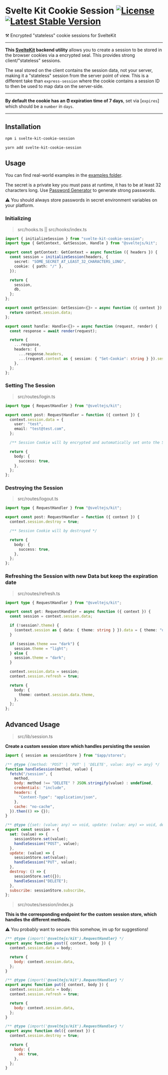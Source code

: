 # Svelte Kit Cookie Session [![License](https://img.shields.io/github/license/pixelmund/svelte-kit-cookie-session.svg)](https://github.com/pixelmund/svelte-kit-cookie-session) [![Latest Stable Version](https://img.shields.io/npm/v/svelte-kit-cookie-session.svg)](https://www.npmjs.com/package/svelte-kit-cookie-session)

⚒️ Encrypted "stateless" cookie sessions for SvelteKit

---

**This [SvelteKit](https://kit.svelte.dev) backend utility** allows you to create a session to be stored in the browser cookies via a encrypted seal. This provides strong client/"stateless" sessions.

The seal stored on the client contains the session data, not your server, making it a "stateless" session from the server point of view. This is a different take than `express-session` where the cookie contains a session ID to then be used to map data on the server-side.

---

**By default the cookie has an ⏰ expiration time of 7 days**, set via [`expires`] which should be a `number` in `days`.

---

## Installation

```bash
npm i svelte-kit-cookie-session

yarn add svelte-kit-cookie-session
```

## Usage

You can find real-world examples in the [examples folder](./examples/).

The secret is a private key you must pass at runtime, it has to be at least 32 characters long. Use [Password Generator](https://1password.com/password-generator/) to generate strong passwords.

⚠️ You should always store passwords in secret environment variables on your platform.

### Initializing

> src/hooks.ts || src/hooks/index.ts

```ts
import { initializeSession } from "svelte-kit-cookie-session";
import type { GetContext, GetSession, Handle } from "@sveltejs/kit";

export const getContext: GetContext = async function ({ headers }) {
  const session = initializeSession(headers, {
    secret: "SOME_SECRET_AT_LEAST_32_CHARACTERS_LONG",
    cookie: { path: "/" },
  });

  return {
    session,
    db,
  };
};

export const getSession: GetSession<{}> = async function ({ context }) {
  return context.session.data;
};

export const handle: Handle<{}> = async function (request, render) {
  const response = await render(request);

  return {
    ...response,
    headers: {
      ...response.headers,
      ...(request.context as { session: { "Set-Cookie": string } }).session,
    },
  };
};
```

### Setting The Session

> src/routes/login.ts

```ts
import type { RequestHandler } from "@sveltejs/kit";

export const post: RequestHandler = function ({ context }) {
  context.session.data = {
    user: "test",
    email: "test@test.com",
  };

  /** Session Cookie will by encrypted and automatically set onto the Set-Cookie Header, thanks to JS Proxies */

  return {
    body: {
      success: true,
    },
  };
};
```

### Destroying the Session

> src/routes/logout.ts

```ts
import type { RequestHandler } from "@sveltejs/kit";

export const post: RequestHandler = function ({ context }) {
  context.session.destroy = true;

  /** Session Cookie will by destroyed */

  return {
    body: {
      success: true,
    },
  };
};
```

### Refreshing the Session with new Data but keep the expiration date

> src/routes/refresh.ts

```ts
import type { RequestHandler } from "@sveltejs/kit";

export const get: RequestHandler = async function ({ context }) {
  const session = context.session.data;

  if (!session?.theme) {
    (context.session as { data: { theme: string } }).data = { theme: "dark" };
  }

  if (session.theme === "dark") {
    session.theme = "light";
  } else {
    session.theme = "dark";
  }

  context.session.data = session;
  context.session.refresh = true;

  return {
    body: {
      theme: context.session.data.theme,
    },
  };
};
```

## Advanced Usage

> src/lib/session.ts

**Create a custom session store which handles persisting the session**

```js
import { session as sessionStore } from "$app/stores";

/** @type {(method: 'POST' | 'PUT' | 'DELETE', value: any) => any} */
function handleSession(method, value) {
  fetch("/session", {
    method,
    body: method !== "DELETE" ? JSON.stringify(value) : undefined,
    credentials: "include",
    headers: {
      "Content-Type": "application/json",
    },
    cache: "no-cache",
  }).then(() => {});
}

/** @type {{set: (value: any) => void, update: (value: any) => void, destroy: () => void, subscribe: import("svelte/store").Writable['subscribe']}} */
export const session = {
  set: (value) => {
    sessionStore.set(value);
    handleSession("POST", value);
  },
  update: (value) => {
    sessionStore.set(value);
    handleSession("PUT", value);
  },
  destroy: () => {
    sessionStore.set({});
    handleSession("DELETE");
  },
  subscribe: sessionStore.subscribe,
};
```

> src/routes/session/index.js

**This is the corresponding endpoint for the custom session store, which handles the different methods.**

⚠️ You probably want to secure this somehow, im up for suggestions!

```js
/** @type {import('@sveltejs/kit').RequestHandler} */
export async function post({ context, body }) {
  context.session.data = body;

  return {
    body: context.session.data,
  };
}

/** @type {import('@sveltejs/kit').RequestHandler} */
export async function put({ context, body }) {
  context.session.data = body;
  context.session.refresh = true;

  return {
    body: context.session.data,
  };
}

/** @type {import('@sveltejs/kit').RequestHandler} */
export async function del({ context }) {
  context.session.destroy = true;

  return {
    body: {
      ok: true,
    },
  };
}
```
